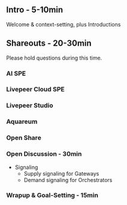 ## Intro - 5-10min
Welcome & context-setting, plus Introductions

## Shareouts - 20-30min
Please hold questions during this time.

### AI SPE

### Livepeer Cloud SPE

### Livepeer Studio

### Aquareum


### Open Share

### Open Discussion - 30min
- Signaling
    - Supply signaling for Gateways
    - Demand signaling for Orchestrators
    
### Wrapup & Goal-Setting - 15min

